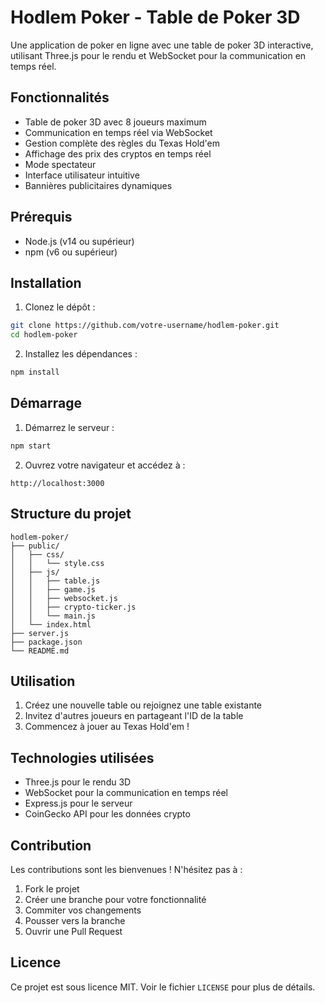 # Hodlem Poker - Table de Poker 3D

Une application de poker en ligne avec une table de poker 3D interactive, utilisant Three.js pour le rendu et WebSocket pour la communication en temps réel.

## Fonctionnalités

- Table de poker 3D avec 8 joueurs maximum
- Communication en temps réel via WebSocket
- Gestion complète des règles du Texas Hold'em
- Affichage des prix des cryptos en temps réel
- Mode spectateur
- Interface utilisateur intuitive
- Bannières publicitaires dynamiques

## Prérequis

- Node.js (v14 ou supérieur)
- npm (v6 ou supérieur)

## Installation

1. Clonez le dépôt :
```bash
git clone https://github.com/votre-username/hodlem-poker.git
cd hodlem-poker
```

2. Installez les dépendances :
```bash
npm install
```

## Démarrage

1. Démarrez le serveur :
```bash
npm start
```

2. Ouvrez votre navigateur et accédez à :
```
http://localhost:3000
```

## Structure du projet

```
hodlem-poker/
├── public/
│   ├── css/
│   │   └── style.css
│   ├── js/
│   │   ├── table.js
│   │   ├── game.js
│   │   ├── websocket.js
│   │   ├── crypto-ticker.js
│   │   └── main.js
│   └── index.html
├── server.js
├── package.json
└── README.md
```

## Utilisation

1. Créez une nouvelle table ou rejoignez une table existante
2. Invitez d'autres joueurs en partageant l'ID de la table
3. Commencez à jouer au Texas Hold'em !

## Technologies utilisées

- Three.js pour le rendu 3D
- WebSocket pour la communication en temps réel
- Express.js pour le serveur
- CoinGecko API pour les données crypto

## Contribution

Les contributions sont les bienvenues ! N'hésitez pas à :

1. Fork le projet
2. Créer une branche pour votre fonctionnalité
3. Commiter vos changements
4. Pousser vers la branche
5. Ouvrir une Pull Request

## Licence

Ce projet est sous licence MIT. Voir le fichier `LICENSE` pour plus de détails.